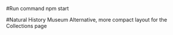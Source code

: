 #Run command
npm start

#Natural History Museum
Alternative, more compact layout for the Collections page
